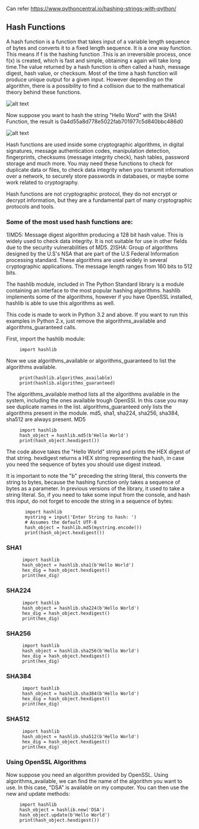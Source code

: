 Can refer https://www.pythoncentral.io/hashing-strings-with-python/

## Hash Functions

A hash function is a function that takes input of a variable length sequence of bytes and converts it to a fixed length sequence. It is a one way function. This means if f is the hashing function .This is an irreversible process, once f(x) is created, which is fast and simple, obtaining x again will take long time.The value returned by a hash function is often called a hash, message digest, hash value, or checksum. Most of the time a hash function will produce unique output for a given input. However depending on the algorithm, there is a possibility to find a collision due to the mathematical theory behind these functions.

![alt text](https://s25033.pcdn.co/wp-content/uploads/2013/05/hash1-300x108.png)


Now suppose you want to hash the string "Hello Word" with the SHA1 Function, the result is 0a4d55a8d778e5022fab701977c5d840bbc486d0

![alt text](https://s25033.pcdn.co/wp-content/uploads/2013/05/hash2-300x65.png)


Hash functions are used inside some cryptographic algorithms, in digital signatures, message authentication codes, manipulation detection, fingerprints, checksums (message integrity check), hash tables, password storage and much more. You may need these functions to check for duplicate data or files, to check data integrity when you transmit information over a network, to securely store passwords in databases, or maybe some work related to cryptography.

Hash functions are not cryptographic protocol, they do not encrypt or decrypt information, but they are a fundamental part of many cryptographic protocols and tools.


### Some of the most used hash functions are:

 1)MD5: Message digest algorithm producing a 128 bit hash value. This is widely used to check data integrity. It is not suitable for use in other fields due to the security vulnerabilities of MD5.
 2)SHA: Group of algorithms designed by the U.S's NSA that are part of the U.S Federal Information processing standard. These algorithms are used widely in several cryptographic applications. The message length ranges from 160 bits to 512 bits.

The hashlib module, included in The Python Standard library is a module containing an interface to the most popular hashing algorithms. hashlib implements some of the algorithms, however if you have OpenSSL installed, hashlib is able to use this algorithms as well.

This code is made to work in Python 3.2 and above. If you want to run this examples in Python 2.x, just remove the algorithms_available and algorithms_guaranteed calls.

First, import the hashlib module:

         import hashlib

Now we use algorithms_available or algorithms_guaranteed to list the algorithms available.
	
         print(hashlib.algorithms_available)
         print(hashlib.algorithms_guaranteed)

The algorithms_available method lists all the algorithms available in the system, including the ones available trough OpenSSl. In this case you may see duplicate names in the list. algorithms_guaranteed only lists the algorithms present in the module. md5, sha1, sha224, sha256, sha384, sha512 are always present.
MD5

         import hashlib
         hash_object = hashlib.md5(b'Hello World')
         print(hash_object.hexdigest())

The code above takes the "Hello World" string and prints the HEX digest of that string. hexdigest returns a HEX string representing the hash, in case you need the sequence of bytes you should use digest instead.

It is important to note the "b" preceding the string literal, this converts the string to bytes, because the hashing function only takes a sequence of bytes as a parameter. In previous versions of the library, it used to take a string literal. So, if you need to take some input from the console, and hash this input, do not forget to encode the string in a sequence of bytes:

	
           import hashlib
           mystring = input('Enter String to hash: ')
           # Assumes the default UTF-8
           hash_object = hashlib.md5(mystring.encode())
           print(hash_object.hexdigest())

### SHA1

          import hashlib
          hash_object = hashlib.sha1(b'Hello World')
          hex_dig = hash_object.hexdigest()
          print(hex_dig)

### SHA224

          import hashlib
          hash_object = hashlib.sha224(b'Hello World')
          hex_dig = hash_object.hexdigest()
          print(hex_dig)

### SHA256
	
          import hashlib
          hash_object = hashlib.sha256(b'Hello World')
          hex_dig = hash_object.hexdigest()
          print(hex_dig)

### SHA384
	
          import hashlib
          hash_object = hashlib.sha384(b'Hello World')
          hex_dig = hash_object.hexdigest()
          print(hex_dig)

### SHA512

	
          import hashlib
          hash_object = hashlib.sha512(b'Hello World')
          hex_dig = hash_object.hexdigest()
          print(hex_dig)

### Using OpenSSL Algorithms

Now suppose you need an algorithm provided by OpenSSL. Using algorithms_available, we can find the name of the algorithm you want to use. In this case, "DSA" is available on my computer. You can then use the new and update methods:

	
         import hashlib
         hash_object = hashlib.new('DSA')
         hash_object.update(b'Hello World')
         print(hash_object.hexdigest())

